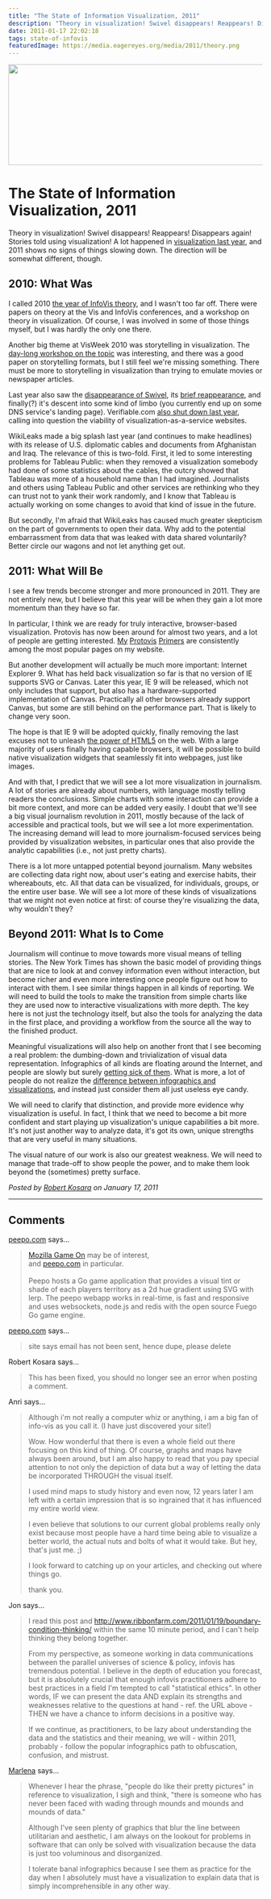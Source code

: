 ```yaml
---
title: "The State of Information Visualization, 2011"
description: "Theory in visualization! Swivel disappears! Reappears! Disappears again! Stories told using visualization! A lot happened in visualization last year, and 2011 shows no signs of things slowing down. The direction will be somewhat different, though."
date: 2011-01-17 22:02:18
tags: state-of-infovis
featuredImage: https://media.eagereyes.org/media/2011/theory.png
---
```


<p><img alt="" src="https://media.eagereyes.org/media/2011/theory.png" width="600" height="200" /></p>

# The State of Information Visualization, 2011

Theory in visualization! Swivel disappears! Reappears! Disappears again! Stories told using visualization! A lot happened in <a href="http://eagereyes.org/blog/2010/state-of-infovis-2010">visualization last year</a>, and 2011 shows no signs of things slowing down. The direction will be somewhat different, though.

## 2010: What Was

I called 2010 <a href="http://eagereyes.org/blog/2010/the-year-of-infovis-theory">the year of InfoVis theory</a>, and I wasn't too far off. There were papers on theory at the Vis and InfoVis conferences, and a workshop on theory in visualization. Of course, I was involved in some of those things myself, but I was hardly the only one there.

Another big theme at VisWeek 2010 was storytelling in visualization. The <a href="http://thevcl.com/storytelling/" target="_blank">day-long workshop on the topic</a> was interesting, and there was a good paper on storytelling formats, but I still feel we're missing something. There must be more to storytelling in visualization than trying to emulate movies or newspaper articles.

Last year also saw the <a href="http://eagereyes.org/criticism/the-rise-and-fall-of-swivel">disappearance of Swivel</a>, its <a href="http://eagereyes.org/criticism/swivel-part-2-solving-a-single-problem">brief reappearance</a>, and finally(?) it's descent into some kind of limbo (you currently end up on some DNS service's landing page). Verifiable.com <a href="http://eagereyes.org/blog/2010/end-of-verifiable-com">also shut down last year</a>, calling into question the viability of visualization-as-a-service websites.

WikiLeaks made a big splash last year (and continues to make headlines) with its release of U.S. diplomatic cables and documents from Afghanistan and Iraq. The relevance of this is two-fold. First, it led to some interesting problems for Tableau Public: when they removed a visualization somebody had done of some statistics about the cables, the outcry showed that Tableau was more of a household name than I had imagined. Journalists and others using Tableau Public and other services are rethinking who they can trust not to yank their work randomly, and I know that Tableau is actually working on some changes to avoid that kind of issue in the future.

But secondly, I'm afraid that WikiLeaks has caused much greater skepticism on the part of governments to open their data. Why add to the potential embarrassment from data that was leaked with data shared voluntarily? Better circle our wagons and not let anything get out.

## 2011: What Will Be

I see a few trends become stronger and more pronounced in 2011. They are not entirely new, but I believe that this year will be when they gain a lot more momentum than they have so far.

In particular, I think we are ready for truly interactive, browser-based visualization. Protovis has now been around for almost two years, and a lot of people are getting interested. <a href="http://eagereyes.org/tutorials/protovis-primer-part-1">My</a> <a href="http://eagereyes.org/tutorials/protovis-primer-part-2">Protovis</a> <a href="http://eagereyes.org/tutorials/protovis-primer-part-3">Primers</a> are consistently among the most popular pages on my website.

But another development will actually be much more important: Internet Explorer 9. What has held back visualization so far is that no version of IE supports SVG or Canvas. Later this year, IE 9 will be released, which not only includes that support, but also has a hardware-supported implementation of Canvas. Practically all other browsers already support Canvas, but some are still behind on the performance part. That is likely to change very soon.

The hope is that IE 9 will be adopted quickly, finally removing the last excuses not to unleash <a href="http://eagereyes.org/blog/2010/html5-and-visualization-on-the-web">the power of HTML5</a> on the web. With a large majority of users finally having capable browsers, it will be possible to build native visualization widgets that seamlessly fit into webpages, just like images.

And with that, I predict that we will see a lot more visualization in journalism. A lot of stories are already about numbers, with language mostly telling readers the conclusions. Simple charts with some interaction can provide a bit more context, and more can be added very easily. I doubt that we'll see a big visual journalism revolution in 2011, mostly because of the lack of accessible and practical tools, but we will see a lot more experimentation. The increasing demand will lead to more journalism-focused services being provided by visualization websites, in particular ones that also provide the analytic capabilities (i.e., not just pretty charts).

There is a lot more untapped potential beyond journalism. Many websites are collecting data right now, about user's eating and exercise habits, their whereabouts, etc. All that data can be visualized, for individuals, groups, or the entire user base. We will see a lot more of these kinds of visualizations that we might not even notice at first: of course they're visualizing the data, why wouldn't they?

## Beyond 2011: What Is to Come

Journalism will continue to move towards more visual means of telling stories. The New York Times has shown the basic model of providing things that are nice to look at and convey information even without interaction, but become richer and even more interesting once people figure out how to interact with them. I see similar things happen in all kinds of reporting. We will need to build the tools to make the transition from simple charts like they are used now to interactive visualizations with more depth. The key here is not just the technology itself, but also the tools for analyzing the data in the first place, and providing a workflow from the source all the way to the finished product.

Meaningful visualizations will also help on another front that I see becoming a real problem: the dumbing-down and trivialization of visual data representation. Infographics of all kinds are floating around the Internet, and people are slowly but surely <a href="http://www.noahbrier.com/archives/2011/01/on_infographics.php" target="_blank">getting sick of them</a>. What is more, a lot of people do not realize the <a href="http://eagereyes.org/blog/2010/the-difference-between-infographics-and-visualization">difference between infographics and visualizations</a>, and instead just consider them all just useless eye candy.

We will need to clarify that distinction, and provide more evidence why visualization is useful. In fact, I think that we need to become a bit more confident and start playing up visualization's unique capabilities a bit more. It's not just another way to analyze data, it's got its own, unique strengths that are very useful in many situations.

The visual nature of our work is also our greatest weakness. We will need to manage that trade-off to show people the power, and to make them look beyond the (sometimes) pretty surface.


_Posted by <a href="/about">Robert Kosara</a> on January 17, 2011_


<aside class="comments">

---
## Comments

<a href="http://www.peepo.com" rel="nofollow noopener" target="_blank">peepo.com</a> says…
>	<a href="http://gaming.mozillalabs.com/">Mozilla Game On</a> may be of interest,<br> and <a href="http://www.peepo.com">peepo.com</a> in particular.<br><br>Peepo hosts a Go game application that provides a visual tint or shade of each players territory as a 2d hue gradient using SVG with lerp. The peepo webapp works in real-time, is fast and responsive and uses websockets, node.js and redis with the open source Fuego Go game engine.

<a href="http://www.peepo.com" rel="nofollow noopener" target="_blank">peepo.com</a> says…
>	site says email has not been sent, hence dupe, please delete

Robert Kosara says…
>	This has been fixed, you should no longer see an error when posting a comment.

Anri says…
>	Although i'm not really a computer whiz or anything, i am a big fan of info-vis as you call it.  (I have just discovered your site!)
>	
>	Wow. How wonderful that there is even a whole field out there focusing on this kind of thing. Of course, graphs and maps have always been around, but I am also happy to read that you pay special attention to not only the depiction of data but a way of letting the data be incorporated THROUGH the visual itself.
>	
>	I used mind maps to study history and even now, 12 years later I am left with a certain impression that is so ingrained that it has influenced my entire world view. 
>	
>	I even believe that solutions to our current global problems really only exist because most people have a hard time being able to visualize a better world, the actual nuts and bolts of what it would take. But hey, that's just me. ;) 
>	
>	I look forward to catching up on your articles, and checking out where things go.
>	
>	thank you.

Jon says…
>	I read this post and http://www.ribbonfarm.com/2011/01/19/boundary-condition-thinking/ within the same 10 minute period, and I can't help thinking they belong together.
>	
>	From my perspective, as someone working in data communications between the parallel universes of science & policy, infovis has tremendous potential. I believe in the depth of education you forecast, but it is absolutely crucial that enough infovis practitioners adhere to best practices in a field I'm tempted to call "statistical ethics". In other words, IF we can present the data AND explain its strengths and weaknesses relative to the questions at hand - ref. the URL above - THEN we have a chance to inform decisions in a positive way.
>	
>	If we continue, as practitioners, to be lazy about understanding the data and the statistics and their meaning, we will - within 2011, probably - follow the popular infographics path to obfuscation, confusion, and mistrust.

<a href="http://marlenacompton.com" rel="nofollow noopener" target="_blank">Marlena</a> says…
>	Whenever I hear the phrase, "people do like their pretty pictures" in reference to visualization, I sigh and think, "there is someone who has never been faced with wading through mounds and mounds and mounds of data."  
>	
>	Although I've seen plenty of graphics that blur the line between utilitarian and aesthetic, I am always on the lookout for problems in software that can only be solved with visualization because the data is just too voluminous and disorganized.  
>	
>	I tolerate banal infographics because I see them as practice for the day when I absolutely must have a visualization to explain data that is simply incomprehensible in any other way.

</aside>

